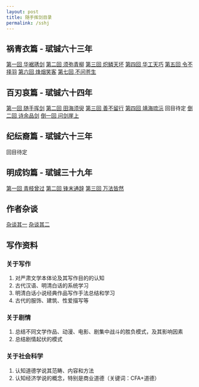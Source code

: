 ```yaml
---
layout: post
title: 随手挥剑目录
permalink: /sshj
---
```


## 祸青衣篇 - 珷铖六十三年

[第一回 华裾琇剑]({{site.url}}/hjxj/) [第二回 须弥青柳]() [第三回 炽鳞天坏]() [第四回 华工天巧]() [第五回 令不择羽]() [第六回 烽烟笑客]() [第七回 不问苍生]()

## 百刃哀篇 - 珷铖六十四年

[第一回 随手挥剑]() [第二回 田海须臾]() [第三回 善不留行]() [第四回 靖海琉沅]() 回目待定 [倒二回 诗余品剑]({{site.url}}/sypj1/) [倒一回 问剑崖上]({{site.url}}/wjys/})

## 纪纭裔篇 - 珷铖六十三年

回目待定

## 明成钧篇 - 珷铖三十九年

[第一回 青枝曾过]() [第二回 锋末通辞]() [第三回 万法皆然]()

## 作者杂谈

[杂谈其一]({{site.url}}/sshjzt1) [杂谈其二]({{site.url}}/sshjzt2)

## 写作资料

### 关于写作
1. 对严肃文学本体论及其写作目的的认知
2. 古代汉语、明清白话的系统学习
3. 明清白话小说经典作品写作手法总结和学习
5. 古代的服饰、建筑、性爱描写等

### 关于剧情
1. 总结不同文学作品、动漫、电影、剧集中战斗的胜负模式，及其影响因素
2. 总结剧情起伏的模式

### 关于社会科学
1. 认知道德学说其范畴、内容和方法
2. 认知经济学说的概念，特别是商业道德（关键词：CFA+道德）